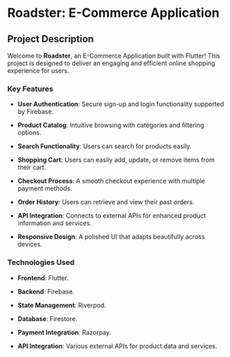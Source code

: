 # Roadster: E-Commerce Application

## Project Description

Welcome to **Roadster**, an E-Commerce Application built with Flutter! This project is designed to deliver an engaging and efficient online shopping experience for users.

### Key Features

- **User Authentication**: Secure sign-up and login functionality supported by Firebase.

- **Product Catalog**: Intuitive browsing with categories and filtering options.

- **Search Functionality**: Users can search for products easily.

- **Shopping Cart**: Users can easily add, update, or remove items from their cart.

- **Checkout Process**: A smooth checkout experience with multiple payment methods.

- **Order History**: Users can retrieve and view their past orders.

- **API Integration**: Connects to external APIs for enhanced product information and services.

- **Responsive Design**: A polished UI that adapts beautifully across devices.

### Technologies Used

- **Frontend**: Flutter.

- **Backend**: Firebase.

- **State Management**: Riverpod.

- **Database**: Firestore.

- **Payment Integration**: Razorpay.

- **API Integration**: Various external APIs for product data and services.
